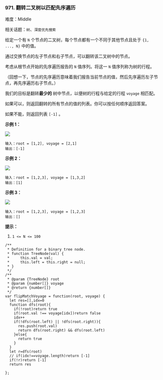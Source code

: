### 971. 翻转二叉树以匹配先序遍历

难度：Middle

相关话题：`树`、`深度优先搜索`

给定一个有  `N`  个节点的二叉树，每个节点都有一个不同于其他节点且处于  `{1, ..., N}`  中的值。



通过交换节点的左子节点和右子节点，可以翻转该二叉树中的节点。



考虑从根节点开始的先序遍历报告的  `N`  值序列。将这一  `N`  值序列称为树的行程。



（回想一下，节点的先序遍历意味着我们报告当前节点的值，然后先序遍历左子节点，再先序遍历右子节点。）



我们的目标是翻转**最少的** 树中节点，以便树的行程与给定的行程 `voyage` 相匹配。



如果可以，则返回翻转的所有节点的值的列表。你可以按任何顺序返回答案。



如果不能，则返回列表  `[-1]` 。







**示例 1：** 



**![](https://assets.leetcode-cn.com/aliyun-lc-upload/uploads/2019/01/05/1219-01.png)** 



```
输入：root = [1,2], voyage = [2,1]
输出：[-1]
```


**示例 2：** 



**![](https://assets.leetcode-cn.com/aliyun-lc-upload/uploads/2019/01/05/1219-02.png)** 



```
输入：root = [1,2,3], voyage = [1,3,2]
输出：[1]
```


**示例 3：** 



**![](https://assets.leetcode-cn.com/aliyun-lc-upload/uploads/2019/01/05/1219-02.png)** 



```
输入：root = [1,2,3], voyage = [1,2,3]
输出：[]
```






**提示：** 




1.  `1 <= N <= 100` 




```
/**
 * Definition for a binary tree node.
 * function TreeNode(val) {
 *     this.val = val;
 *     this.left = this.right = null;
 * }
 */
/**
 * @param {TreeNode} root
 * @param {number[]} voyage
 * @return {number[]}
 */
var flipMatchVoyage = function(root, voyage) {
  let res=[],idx=0
  function dfs(root){
    if(!root)return true
    if(root.val !== voyage[idx])return false
    idx++
    if(!dfs(root.left) || !dfs(root.right)){
      res.push(root.val)
      return dfs(root.right) && dfs(root.left)
    }else{
      return true
    }
  }
  let r=dfs(root)
  // if(idx!==voyage.length)return [-1]
  if(!r)return [-1]
  return res
  
};
```

